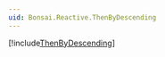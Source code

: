 ```yaml
---
uid: Bonsai.Reactive.ThenByDescending
---
```


[!include[ThenByDescending](~/articles/reactive-thenbydescending.md)]